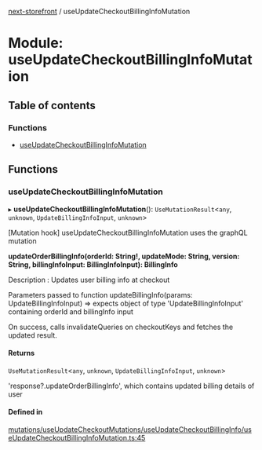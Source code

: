 [next-storefront](../README.md) / useUpdateCheckoutBillingInfoMutation

# Module: useUpdateCheckoutBillingInfoMutation

## Table of contents

### Functions

- [useUpdateCheckoutBillingInfoMutation](useUpdateCheckoutBillingInfoMutation.md#useupdatecheckoutbillinginfomutation)

## Functions

### useUpdateCheckoutBillingInfoMutation

▸ **useUpdateCheckoutBillingInfoMutation**(): `UseMutationResult`<`any`, `unknown`, `UpdateBillingInfoInput`, `unknown`\>

[Mutation hook] useUpdateCheckoutBillingInfoMutation uses the graphQL mutation

<b>updateOrderBillingInfo(orderId: String!, updateMode: String, version: String, billingInfoInput: BillingInfoInput): BillingInfo</b>

Description : Updates user billing info at checkout

Parameters passed to function updateBillingInfo(params: UpdateBillingInfoInput) => expects object of type 'UpdateBillingInfoInput' containing orderId and billingInfo input

On success, calls invalidateQueries on checkoutKeys and fetches the updated result.

#### Returns

`UseMutationResult`<`any`, `unknown`, `UpdateBillingInfoInput`, `unknown`\>

'response?.updateOrderBillingInfo', which contains updated billing details of user

#### Defined in

[mutations/useUpdateCheckoutMutations/useUpdateCheckoutBillingInfo/useUpdateCheckoutBillingInfoMutation.ts:45](https://github.com/KiboSoftware/nextjs-storefront/blob/973d553/hooks/mutations/useUpdateCheckoutMutations/useUpdateCheckoutBillingInfo/useUpdateCheckoutBillingInfoMutation.ts#L45)
